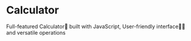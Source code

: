# Calculator
Full-featured Calculator📱 built with JavaScript, User-friendly interface👨‍💻 and versatile operations
